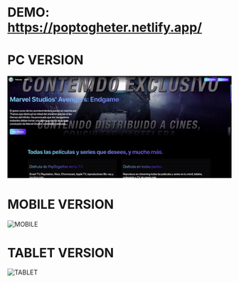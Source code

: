 # DEMO: https://poptogheter.netlify.app/

# PC VERSION

![PC](./vid/PC.gif)

# MOBILE VERSION

![MOBILE](./vid/MOBILE.gif)

# TABLET VERSION

![TABLET](./vid/TABLET.gif)
